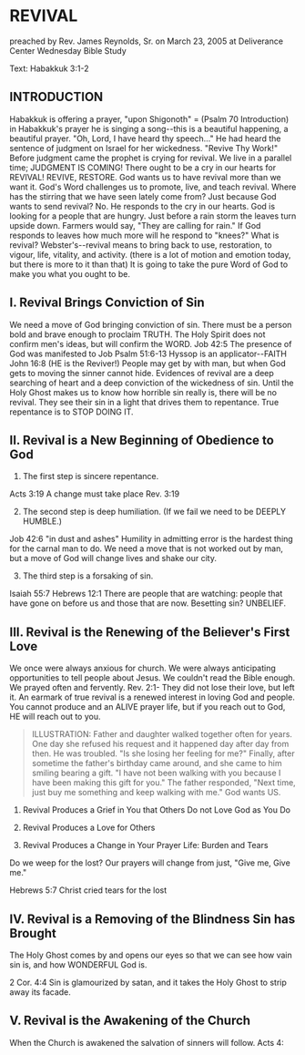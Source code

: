 # REVIVAL

preached by Rev. James Reynolds, Sr. on March 23, 2005 at Deliverance Center Wednesday Bible Study

Text: Habakkuk 3:1-2

## INTRODUCTION

Habakkuk is offering a prayer, "upon Shigonoth" = (Psalm 70 Introduction) in Habakkuk's prayer he is singing a song--this is a beautiful happening, a beautiful prayer.
"Oh, Lord, I have heard thy speech&hellip;" He had heard the sentence of judgment on Israel for her wickedness.
"Revive Thy Work!" Before judgment came the prophet is crying for revival. We live in a parallel time; JUDGMENT IS COMING! There ought to be a cry in our hearts for REVIVAL! REVIVE, RESTORE. God wants us to have revival more than we want it. God's Word challenges us to promote, live, and teach revival. Where has the stirring that we have seen lately come from? Just because God wants to send revival? No. He responds to the cry in our hearts. God is looking for a people that are hungry.
Just before a rain storm the leaves turn upside down. Farmers would say, "They are calling for rain." If God responds to leaves how much more will he respond to "knees?"
What is revival? Webster's--revival means to bring back to use, restoration, to vigour, life, vitality, and activity. (there is a lot of motion and emotion today, but there is more to it than that)
It is going to take the pure Word of God to make you what you ought to be.

## I. Revival Brings Conviction of Sin

We need a move of God bringing conviction of sin. There must be a person bold and brave enough to proclaim TRUTH. The Holy Spirit does not confirm men's ideas, but will confirm the WORD.
Job 42:5 The presence of God was manifested to Job	Psalm 51:6-13 Hyssop is an applicator--FAITH
John 16:8 (HE is the Reviver!) People may get by with man, but when God gets to moving the sinner cannot hide. Evidences of revival are a deep searching of heart and a deep conviction of the wickedness of sin. Until the Holy Ghost makes us to know how horrible sin really is, there will be no revival. They see their sin in a light that drives them to repentance. True repentance is to STOP DOING IT.

## II. Revival is a New Beginning of Obedience to God

1. The first step is sincere repentance.

Acts 3:19 A change must take place		Rev. 3:19

2. The second step is deep humiliation.	(If we fail we need to be DEEPLY HUMBLE.)

Job 42:6 "in dust and ashes" Humility in admitting error is the hardest thing for the carnal man to do.
We need a move that is not worked out by man, but a move of God will change lives and shake our city.

3. The third step is a forsaking of sin.

Isaiah 55:7	Hebrews 12:1 There are people that are watching: people that have gone on before us 				and those that are now. Besetting sin? UNBELIEF.

## III. Revival is the Renewing of the Believer's First Love

We once were always anxious for church. We were always anticipating opportunities to tell people about Jesus. We couldn't read the Bible enough. We prayed often and fervently.
Rev. 2:1- They did not lose their love, but left it. An earmark of true revival is a renewed interest in loving God and people. You cannot produce and an ALIVE prayer life, but if you reach out to God, HE will reach out to you.

> ILLUSTRATION: Father and daughter walked together often for years. One day she refused his request and it happened day after day from then. He was troubled. "Is she losing her feeling for me?" Finally, after sometime the father's birthday came around, and she came to him smiling bearing a gift. "I have not been walking with you because I have been making this gift for you." The father responded, "Next time, just buy me something and keep walking with me." God wants US.

1. Revival Produces a Grief in You that Others Do not Love God as You Do

2. Revival Produces a Love for Others

3. Revival Produces a Change in Your Prayer Life: Burden and Tears

Do we weep for the lost? Our prayers will change from just, "Give me, Give me."

Hebrews 5:7 Christ cried tears for the lost

## IV. Revival is a Removing of the Blindness Sin has Brought

The Holy Ghost comes by and opens our eyes so that we can see how vain sin is, and how WONDERFUL God is.

2 Cor. 4:4 Sin is glamourized by satan, and it takes the Holy Ghost to strip away its facade.

## V. Revival is the Awakening of the Church

When the Church is awakened the salvation of sinners will follow.
Acts 4:

